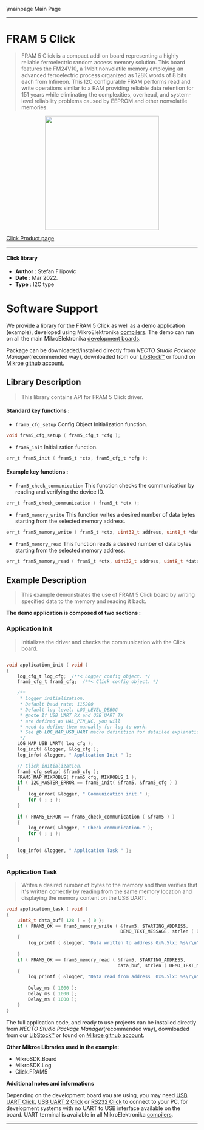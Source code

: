 \mainpage Main Page

---
# FRAM 5 Click

> FRAM 5 Click is a compact add-on board representing a highly reliable ferroelectric random access memory solution. This board features the FM24V10, a 1Mbit nonvolatile memory employing an advanced ferroelectric process organized as 128K words of 8 bits each from Infineon. This I2C configurable FRAM performs read and write operations similar to a RAM providing reliable data retention for 151 years while eliminating the complexities, overhead, and system-level reliability problems caused by EEPROM and other nonvolatile memories.

<p align="center">
  <img src="https://download.mikroe.com/images/click_for_ide/fram5_click.png" height=300px>
</p>

[Click Product page](https://www.mikroe.com/fram-5-click)

---


#### Click library

- **Author**        : Stefan Filipovic
- **Date**          : Mar 2022.
- **Type**          : I2C type


# Software Support

We provide a library for the FRAM 5 Click
as well as a demo application (example), developed using MikroElektronika
[compilers](https://www.mikroe.com/necto-studio).
The demo can run on all the main MikroElektronika [development boards](https://www.mikroe.com/development-boards).

Package can be downloaded/installed directly from *NECTO Studio Package Manager*(recommended way), downloaded from our [LibStock&trade;](https://libstock.mikroe.com) or found on [Mikroe github account](https://github.com/MikroElektronika/mikrosdk_click_v2/tree/master/clicks).

## Library Description

> This library contains API for FRAM 5 Click driver.

#### Standard key functions :

- `fram5_cfg_setup` Config Object Initialization function.
```c
void fram5_cfg_setup ( fram5_cfg_t *cfg );
```

- `fram5_init` Initialization function.
```c
err_t fram5_init ( fram5_t *ctx, fram5_cfg_t *cfg );
```

#### Example key functions :

- `fram5_check_communication` This function checks the communication by reading and verifying the device ID.
```c
err_t fram5_check_communication ( fram5_t *ctx );
```

- `fram5_memory_write` This function writes a desired number of data bytes starting from the selected memory address.
```c
err_t fram5_memory_write ( fram5_t *ctx, uint32_t address, uint8_t *data_in, uint8_t len );
```

- `fram5_memory_read` This function reads a desired number of data bytes starting from the selected memory address.
```c
err_t fram5_memory_read ( fram5_t *ctx, uint32_t address, uint8_t *data_out, uint8_t len );
```

## Example Description

> This example demonstrates the use of FRAM 5 Click board by writing specified data to the memory and reading it back.

**The demo application is composed of two sections :**

### Application Init

> Initializes the driver and checks the communication with the Click board.

```c

void application_init ( void )
{
    log_cfg_t log_cfg;  /**< Logger config object. */
    fram5_cfg_t fram5_cfg;  /**< Click config object. */

    /** 
     * Logger initialization.
     * Default baud rate: 115200
     * Default log level: LOG_LEVEL_DEBUG
     * @note If USB_UART_RX and USB_UART_TX 
     * are defined as HAL_PIN_NC, you will 
     * need to define them manually for log to work. 
     * See @b LOG_MAP_USB_UART macro definition for detailed explanation.
     */
    LOG_MAP_USB_UART( log_cfg );
    log_init( &logger, &log_cfg );
    log_info( &logger, " Application Init " );

    // Click initialization.
    fram5_cfg_setup( &fram5_cfg );
    FRAM5_MAP_MIKROBUS( fram5_cfg, MIKROBUS_1 );
    if ( I2C_MASTER_ERROR == fram5_init( &fram5, &fram5_cfg ) ) 
    {
        log_error( &logger, " Communication init." );
        for ( ; ; );
    }
    
    if ( FRAM5_ERROR == fram5_check_communication ( &fram5 ) )
    {
        log_error( &logger, " Check communication." );
        for ( ; ; );
    }
    
    log_info( &logger, " Application Task " );
}

```

### Application Task

> Writes a desired number of bytes to the memory and then verifies that it's written correctly
by reading from the same memory location and displaying the memory content on the USB UART.

```c
void application_task ( void )
{
    uint8_t data_buf[ 128 ] = { 0 };
    if ( FRAM5_OK == fram5_memory_write ( &fram5, STARTING_ADDRESS, 
                                          DEMO_TEXT_MESSAGE, strlen ( DEMO_TEXT_MESSAGE ) ) )
    {
        log_printf ( &logger, "Data written to address 0x%.5lx: %s\r\n", ( uint32_t ) STARTING_ADDRESS, 
                                                                           ( char * ) DEMO_TEXT_MESSAGE );
    }
    if ( FRAM5_OK == fram5_memory_read ( &fram5, STARTING_ADDRESS, 
                                         data_buf, strlen ( DEMO_TEXT_MESSAGE ) ) )
    {
        log_printf ( &logger, "Data read from address  0x%.5lx: %s\r\n\n", ( uint32_t ) STARTING_ADDRESS, 
                                                                                        data_buf );
        Delay_ms ( 1000 );
        Delay_ms ( 1000 );
        Delay_ms ( 1000 );
    }
}
```

The full application code, and ready to use projects can be installed directly from *NECTO Studio Package Manager*(recommended way), downloaded from our [LibStock&trade;](https://libstock.mikroe.com) or found on [Mikroe github account](https://github.com/MikroElektronika/mikrosdk_click_v2/tree/master/clicks).

**Other Mikroe Libraries used in the example:**

- MikroSDK.Board
- MikroSDK.Log
- Click.FRAM5

**Additional notes and informations**

Depending on the development board you are using, you may need
[USB UART Click](https://www.mikroe.com/usb-uart-click),
[USB UART 2 Click](https://www.mikroe.com/usb-uart-2-click) or
[RS232 Click](https://www.mikroe.com/rs232-click) to connect to your PC, for
development systems with no UART to USB interface available on the board. UART
terminal is available in all MikroElektronika
[compilers](https://shop.mikroe.com/compilers).

---
